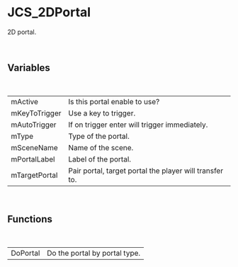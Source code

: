 <div id="content-header">
  <h1>JCS_2DPortal</h1>
</div>

<p>
  2D portal.
</p>


<br/>
<h2>Variables</h2>
<br/>

<table>
  <tr>
    <td>mActive</td>
    <td>Is this portal enable to use?</td>
  </tr>
  <tr>
    <td>mKeyToTrigger</td>
    <td>Use a key to trigger.</td>
  </tr>
  <tr>
    <td>mAutoTrigger</td>
    <td>If on trigger enter will trigger immediately.</td>
  </tr>
  <tr>
    <td>mType</td>
    <td>Type of the portal.</td>
  </tr>
  <tr>
    <td>mSceneName</td>
    <td>Name of the scene.</td>
  </tr>
  <tr>
    <td>mPortalLabel</td>
    <td>Label of the portal.</td>
  </tr>
  <tr>
    <td>mTargetPortal</td>
    <td>Pair portal, target portal the player will transfer to.</td>
  </tr>
</table>


<br/>
<h2>Functions</h2>
<br/>

<table>
  <tr>
    <td>DoPortal</td>
    <td>Do the portal by portal type.</td>
  </tr>
</table>
